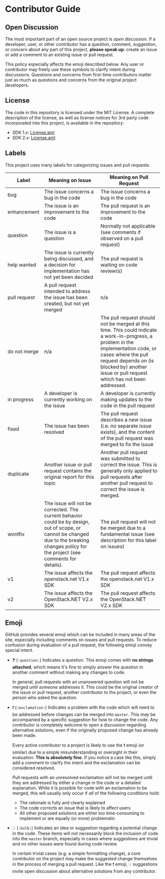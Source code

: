# Contributor Guide

## Open Discussion

The most important part of an open source project is *open discussion*. If a developer, user, or other contributor has
a question, comment, suggestion, or concern about any part of this project, **please speak up**: create an issue or add
a comment to an existing issue or pull request.

This policy especially affects the emoji described below. Any user or contributor may freely use these symbols to
clarify intent during discussions. Questions and concerns from first-time contributors matter just as much as questions
and concerns from the original project developers.

## License

The code in this repository is licensed under the MIT License. A complete description of the license, as well as license
notices for 3rd party code incorporated into this project, is available in the repository:

* SDK 1.x: [License.aml](src/Documentation/Content/License.aml)
* SDK 2.x: [License.aml](src/Docs.OpenStack.Net/Content/License.aml)

## Labels

This project uses many labels for categorizing issues and pull requests.

| Label | Meaning on Issue | Meaning on Pull Request |
| --- | --- | --- |
| bug | The issue concerns a bug in the code | The issue concerns a bug in the code |
| enhancement | The issue is an improvement to the code | The pull request is an improvement to the code |
| question | The issue is a question | Normally not applicable (see comments if observed on a pull request) |
| help wanted | The issue is currently being discussed, and a decision for implementation has not yet been decided | The pull request is waiting on code review(s) |
| pull request | A pull request intended to address the issue has been created, but not yet merged | n/a |
| do not merge | n/a | The pull request should not be merged at this time. This could indicate a work-in-progress, a problem in the implementation code, or cases where the pull request depends on (is blocked by) another issue or pull request which has not been addressed. |
| in progress | A developer is currently working on the issue | A developer is currently making updates to the code in the pull request |
| fixed | The issue has been resolved | The pull request describes a new issue (i.e. no separate issue exists), and the content of the pull request was merged to fix the issue |
| duplicate | Another issue or pull request contains the original report for this topic | Another pull request was submitted to correct the issue. This is generally only applied to pull requests after another pull request to correct the issue is merged. |
| wontfix | The issue will not be corrected. The current behavior could be by design, out of scope, or cannot be changed due to the breaking changes policy for the project (see comments for details). | The pull request will not be merged due to a fundamental issue (see description for this label on issues) |
| v1 | The issue affects the openstack.net V1.x SDK | The pull request affects the openstack.net V1.x SDK |
| v2 | The issue affects the OpenStack.NET V2.x SDK | The pull request affects the OpenStack.NET V2.x SDK |

## Emoji

GitHub provides several emoji which can be included in many areas of the site, especially including comments on issues
and pull requests. To reduce confusion during evaluation of a pull request, the following emoji convey special intent.

* :question: (`:question:`) Indicates a question. This emoji comes with **no strings attached**, which means it's fine to simply answer
  the question in another comment without making any changes to code.

  In general, pull requests with an unanswered question will not be merged until *someone* addresses it. This could be
  the original creator of the issue or pull request, another contributor to the project, or even the person who asked
  the question.

* :exclamation: (`:exclamation:`) Indicates a problem with the code which will need to be addressed before changes can be merged into
  `master`. This *may* be accompanied by a specific suggestion for how to change the code. Any contributor is completely
  welcome to open a discussion regarding alternative solutions, even if the originally proposed change has already been
  made.

  Every active contributor to a project is likely to use the :exclamation: emoji (or similar) due to a simple
  misunderstanding or oversight in their evaluation. **This is absolutely fine.** If you notice a case like this, simply
  add a comment to clarify the intent and the exclamation can be considered resolved.

  Pull requests with an unresolved exclamation will not be merged until they are addressed by either a change in the
  code or a detailed explanation. While it is possible for code with an exclamation to be merged, this will usually only
  occur if *all* of the following conditions hold:

    * The rationale is fully and clearly explained
    * The code corrects an issue that is likely to affect users
    * All other proposed solutions are either too time-consuming to implement or are equally (or more) problematic

* :bulb: (`:bulb:`) Indicates an idea or suggestion regarding a potential change in the code. These items will not necessarily
  block the inclusion of code into the `master` branch, especially in cases where suggestions are trivial and no other
  issues were found during code review.

  In certain trivial cases (e.g. a simple formatting change), a core contributor on the project may make the suggested
  change themselves in the process of merging a pull request. Like the :exclamation: emoji, :bulb: suggestions invite
  open discussion about alternative solutions from any contributor.
